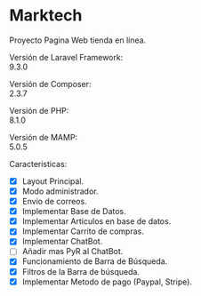 # Marktech
Proyecto Pagina Web tienda en línea.<br>

Versión de Laravel Framework:<br>
9.3.0

Versión de Composer:<br>
2.3.7

Versión de PHP:<br>
8.1.0

Versión de MAMP:<br>
5.0.5

Caracteristicas:
- [x] Layout Principal.
- [x] Modo administrador.
- [x] Envio de correos.
- [x] Implementar Base de Datos.
- [x] Implementar Articulos en base de datos.
- [x] Implementar Carrito de compras.
- [x] Implementar ChatBot.
- [ ] Añadir mas PyR al ChatBot.
- [x] Funcionamiento de Barra de Búsqueda.
- [x] Filtros de la Barra de búsqueda.
- [x] Implementar Metodo de pago (Paypal, Stripe).
